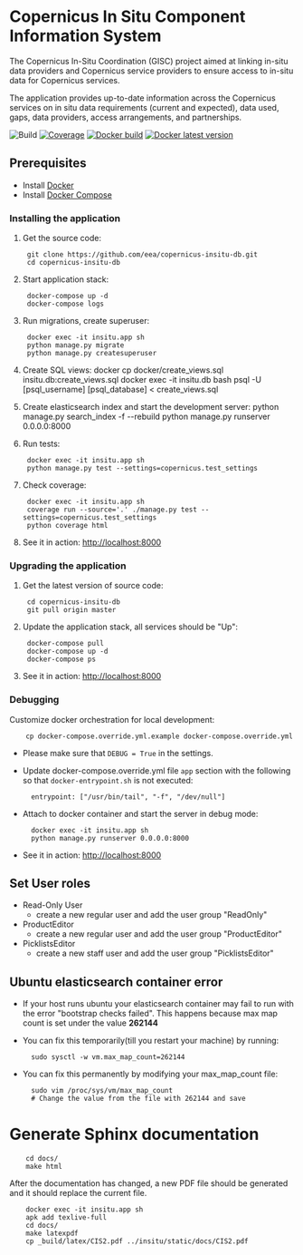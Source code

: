 # Copernicus In Situ Component Information System

The Copernicus In-Situ Coordination (GISC) project aimed at linking in-situ data providers and Copernicus service providers to ensure access to in-situ data for Copernicus services.

The application provides up-to-date information across the
Copernicus services on in situ data requirements (current and expected), data used, gaps, data providers, access arrangements, and partnerships.

![Build](https://github.com/eea/copernicus-insitu-db/workflows/CI/badge.svg)
[![Coverage](https://coveralls.io/repos/github/eea/copernicus-insitu-db/badge.svg?branch=master)](https://coveralls.io/github/eea/copernicus-insitu-db?branch=master)
[![Docker build](https://img.shields.io/docker/automated/eeacms/copernicus-insitu-db)](https://hub.docker.com/r/eeacms/copernicus-insitu-db)
[![Docker latest version](https://img.shields.io/docker/v/eeacms/copernicus-insitu-db)]()

## Prerequisites

* Install [Docker](https://docs.docker.com/engine/installation/)
* Install [Docker Compose](https://docs.docker.com/compose/install/)

### Installing the application

1. Get the source code:

        git clone https://github.com/eea/copernicus-insitu-db.git
        cd copernicus-insitu-db

1. Start application stack:

        docker-compose up -d
        docker-compose logs

1. Run migrations, create superuser:

        docker exec -it insitu.app sh
        python manage.py migrate
        python manage.py createsuperuser

1. Create SQL views:
        docker cp docker/create_views.sql insitu.db:create_views.sql
        docker exec -it insitu.db bash
        psql -U [psql_username] [psql_database] < create_views.sql

1. Create elasticsearch index and start the development server:
        python manage.py search_index -f --rebuild
        python manage.py runserver 0.0.0.0:8000

1. Run tests:

        docker exec -it insitu.app sh
        python manage.py test --settings=copernicus.test_settings

1. Check coverage:

        docker exec -it insitu.app sh
        coverage run --source='.' ./manage.py test --settings=copernicus.test_settings
        python coverage html

1. See it in action: <http://localhost:8000>

### Upgrading the application

1. Get the latest version of source code:

        cd copernicus-insitu-db
        git pull origin master

1. Update the application stack, all services should be "Up":

        docker-compose pull
        docker-compose up -d
        docker-compose ps

1. See it in action: <http://localhost:8000>

### Debugging

Customize docker orchestration for local development:

        cp docker-compose.override.yml.example docker-compose.override.yml

* Please make sure that `DEBUG = True` in the settings.

* Update docker-compose.override.yml file `app` section with the following so that `docker-entrypoint.sh` is not executed:

        entrypoint: ["/usr/bin/tail", "-f", "/dev/null"]

* Attach to docker container and start the server in debug mode:

        docker exec -it insitu.app sh
        python manage.py runserver 0.0.0.0:8000

* See it in action: <http://localhost:8000>

## Set User roles

* Read-Only User
  - create a new regular user and add the user group "ReadOnly"
* ProductEditor
  - create a new regular user and add the user group "ProductEditor"
* PicklistsEditor
  - create a new staff user and add the user group "PicklistsEditor"

## Ubuntu elasticsearch container error

* If your host runs ubuntu your elasticsearch container may fail to run with the error "bootstrap checks failed". This happens because max map count is set under the value __262144__
* You can fix this temporarily(till you restart your machine) by running:

        sudo sysctl -w vm.max_map_count=262144

* You can fix this permanently by modifying your max_map_count file:

        sudo vim /proc/sys/vm/max_map_count
        # Change the value from the file with 262144 and save


# Generate Sphinx documentation

        cd docs/
        make html

After the documentation has changed, a new PDF file should be generated and it should replace the current file.

        docker exec -it insitu.app sh
        apk add texlive-full
        cd docs/
        make latexpdf
        cp _build/latex/CIS2.pdf ../insitu/static/docs/CIS2.pdf
